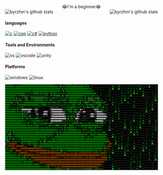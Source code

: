<div id="title" align=center>
    😂I'm a beginner😂
</div>

<div style="display: flex; justify-content: space-between;">
    <img src="https://github-readme-stats.vercel.app/api?username=byrzhm&show_icons=true&theme=radical&include_all_commits=true" alt="byrzhm's github stats"/>
    <img src="https://github-readme-stats.vercel.app/api/top-langs/?username=byrzhm&theme=radical&layout=compact" alt="byrzhm's github stats"/>
</div>

#### languages

[![c](https://img.shields.io/badge/C-A8B9CC?logo=c&logoColor=fff)](https://en.cppreference.com/w/c/language)
[![cpp](https://img.shields.io/badge/C++-00599C?logo=cplusplus&logoColor=fff)](https://en.cppreference.com/w/)
[![c#](https://img.shields.io/badge/C%23-512BD4?logo=csharp&logoColor=fff)](https://learn.microsoft.com/en-us/dotnet/csharp/)
[![python](https://img.shields.io/badge/python-3776AB?logo=python&logoColor=fff)](https://docs.python.org/3/)

#### Tools and Environments

![vs](https://img.shields.io/badge/VS-5C2D91?logo=Visual-Studio&logoColor=fff)
![vscode](https://img.shields.io/badge/VSCode-007ACC?logo=Visual-Studio&logoColor=fff)
![unity](https://img.shields.io/badge/Unity-000000?logo=unity&logoColor=fff)

#### Platforms

![windows](https://img.shields.io/badge/Windows_11-0078D4?logo=windows&logoColor=fff)
![linux](https://img.shields.io/badge/Linux-FCC624?logo=Linux&logoColor=fff)

![image](assets/wallhaven-jxyopy.png)